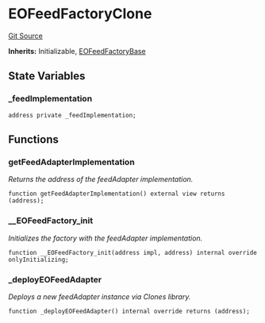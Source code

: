 # EOFeedFactoryClone

[Git Source](https://github.com/Eoracle/target-contracts/blob/88beedd8b816225fb92696d7d314b9def6318a7e/src/adapters/factories/EOFeedFactoryClone.sol)

**Inherits:** Initializable,
[EOFeedFactoryBase](/src/adapters/factories/EOFeedFactoryBase.sol/abstract.EOFeedFactoryBase.md)

## State Variables

### \_feedImplementation

```solidity
address private _feedImplementation;
```

## Functions

### getFeedAdapterImplementation

_Returns the address of the feedAdapter implementation._

```solidity
function getFeedAdapterImplementation() external view returns (address);
```

### \_\_EOFeedFactory_init

_Initializes the factory with the feedAdapter implementation._

```solidity
function __EOFeedFactory_init(address impl, address) internal override onlyInitializing;
```

### \_deployEOFeedAdapter

_Deploys a new feedAdapter instance via Clones library._

```solidity
function _deployEOFeedAdapter() internal override returns (address);
```
